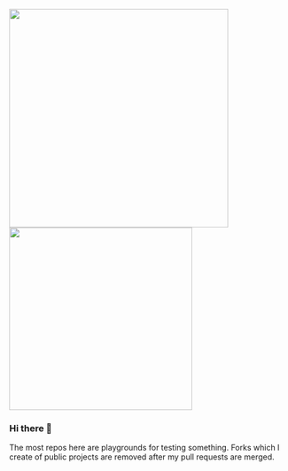 <img src="https://github-readme-stats.vercel.app/api?username=incyi&show_icons=true&theme=dark" width="395"/> <img src="https://github-readme-stats.vercel.app/api/top-langs?username=incyi&layout=compact&theme=dark" width="330"/> 

### Hi there 👋

The most repos here are playgrounds for testing something. Forks which I create of public projects are removed after my pull requests are merged.

<!--
**incyi/incyi** is a ✨ _special_ ✨ repository because its `README.md` (this file) appears on your GitHub profile.

Here are some ideas to get you started:

- 🔭 I’m currently working on ...
- 🌱 I’m currently learning ...
- 👯 I’m looking to collaborate on ...
- 🤔 I’m looking for help with ...
- 💬 Ask me about ...
- 📫 How to reach me: ...
- 😄 Pronouns: ...
- ⚡ Fun fact: ...
-->
